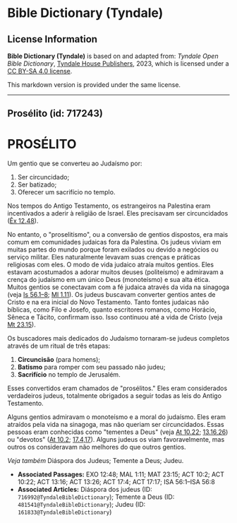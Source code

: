 # Bible Dictionary (Tyndale)

## License Information

**Bible Dictionary (Tyndale)** is based on and adapted from: _Tyndale Open Bible Dictionary_, [Tyndale House Publishers](https://tyndaleopenresources.com/), 2023, which is licensed under a [CC BY-SA 4.0 license](https://creativecommons.org/licenses/by-sa/4.0/legalcode.en).

This markdown version is provided under the same license.



--------------------------------

## Prosélito (id: 717243)

PROSÉLITO
=========

Um gentio que se converteu ao Judaísmo por:

1. Ser circuncidado;
2. Ser batizado;
3. Oferecer um sacrifício no templo.

Nos tempos do Antigo Testamento, os estrangeiros na Palestina eram incentivados a aderir à religião de Israel. Eles precisavam ser circuncidados ([Êx 12\.48](https://ref.ly/Exod12:48)).

No entanto, o "proselitismo", ou a conversão de gentios dispostos, era mais comum em comunidades judaicas fora da Palestina. Os judeus viviam em muitas partes do mundo porque foram exilados ou devido a negócios ou serviço militar. Eles naturalmente levavam suas crenças e práticas religiosas com eles. O modo de vida judaico atraía muitos gentios. Eles estavam acostumados a adorar muitos deuses (politeísmo) e admiravam a crença do judaísmo em um único Deus (monoteísmo) e sua alta ética. Muitos gentios se conectavam com a fé judaica através da vida na sinagoga (veja [Is 56\.1–8](https://ref.ly/Isa56:1-Isa56:8); [Ml 1\.11](https://ref.ly/Mal1:11)). Os judeus buscavam converter gentios antes de Cristo e na era inicial do Novo Testamento. Tanto fontes judaicas não bíblicas, como Filo e Josefo, quanto escritores romanos, como Horácio, Sêneca e Tácito, confirmam isso. Isso continuou até a vida de Cristo (veja [Mt 23\.15](https://ref.ly/Matt23:15)).

Os buscadores mais dedicados do Judaísmo tornaram\-se judeus completos através de um ritual de três etapas:

1. **Circuncisão** (para homens);
2. **Batismo** para romper com seu passado não judeu;
3. **Sacrifício** no templo de Jerusalém.

Esses convertidos eram chamados de "prosélitos." Eles eram considerados verdadeiros judeus, totalmente obrigados a seguir todas as leis do Antigo Testamento.

Alguns gentios admiravam o monoteísmo e a moral do judaísmo. Eles eram atraídos pela vida na sinagoga, mas não queriam ser circuncidados. Essas pessoas eram conhecidas como "tementes a Deus" (veja [At 10\.22](https://ref.ly/Acts10:22); [13\.16,26](https://ref.ly/Acts13:16)) ou "devotos" ([At 10\.2](https://ref.ly/Acts10:2); [17\.4,17](https://ref.ly/Acts17:4)). Alguns judeus os viam favoravelmente, mas outros os consideravam não melhores do que outros gentios.

*Veja também* Diáspora dos Judeus; Temente a Deus; Judeu.

* **Associated Passages:** EXO 12:48; MAL 1:11; MAT 23:15; ACT 10:2; ACT 10:22; ACT 13:16; ACT 13:26; ACT 17:4; ACT 17:17; ISA 56:1–ISA 56:8
* **Associated Articles:** Diáspora dos judeus (ID: `716992@TyndaleBibleDictionary`); Temente a Deus (ID: `481541@TyndaleBibleDictionary`); Judeu (ID: `161833@TyndaleBibleDictionary`)

